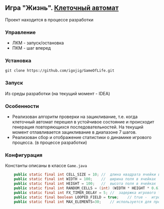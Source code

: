 ## Игра "Жизнь". [Клеточный автомат](https://ru.wikipedia.org/wiki/Игра_«Жизнь»)

Проект находится в процессе разработки

### Управление
 - ЛКМ - запуск/остановка
 - ПКМ - шаг вперед 

### Установка
```
git clone https://github.com/igojig/GameOfLife.git
```

### Запуск
Из среды разработки (на текущий момент - IDEA)

### Особенности
 - Реализован алгоритм проверки на зацикливание, 
т.е. когда клеточный автомат перешел в устойчивое состояние и происходит генерация повторяющихся последовательностей.
    На текущий момент отлавливается зацикливание в диапазоне 7 шагов. 
 - Реализован сбор и отображение статистики о динамике игрового процесса. (в процессе разработки)

### Конфигурация
Константы описаны в классе `Game.java`
``` java
    public static final int CELL_SIZE = 10; //  длина квадрата ячейки в пикселях
    public static final int WIDTH = 100;    //  ширина поля в ячейках
    public static final int HEIGHT = 100;   //  высота поля в ячейках
    public static final int RANDOM_CELLS = (int) (WIDTH * HEIGHT * 0.6);    // количество генерируемых рандомных ячеек в при старте
    public static final int FX_TIMER_DELAY = 5; //  задержка игрового таймера, миллисекунды
    public static final boolean LOOPED_FIELD = true;    // true -  игровое поле закольцовано, т.е правая сторона является началом левой, а верх является началом низа
    public static final int MAX_ELEMENTS=30;    // используется для проверки перехода автомата в устойчивое состояние. Лучше не менять :))
```

